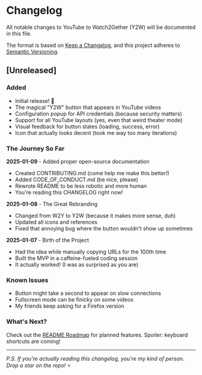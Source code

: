 # Changelog

All notable changes to YouTube to Watch2Gether (Y2W) will be documented in this file.

The format is based on [Keep a Changelog](https://keepachangelog.com/en/1.0.0/),
and this project adheres to [Semantic Versioning](https://semver.org/spec/v2.0.0.html).

## [Unreleased]

### Added
- Initial release! 🎉
- The magical "Y2W" button that appears in YouTube videos
- Configuration popup for API credentials (because security matters)
- Support for all YouTube layouts (yes, even that weird theater mode)
- Visual feedback for button states (loading, success, error)
- Icon that actually looks decent (took me way too many iterations)

### The Journey So Far

**2025-01-09** - Added proper open-source documentation
- Created CONTRIBUTING.md (come help me make this better!)
- Added CODE_OF_CONDUCT.md (be nice, please)
- Rewrote README to be less robotic and more human
- You're reading this CHANGELOG right now!

**2025-01-08** - The Great Rebranding
- Changed from W2Y to Y2W (because it makes more sense, duh)
- Updated all icons and references
- Fixed that annoying bug where the button wouldn't show up sometimes

**2025-01-07** - Birth of the Project
- Had the idea while manually copying URLs for the 100th time
- Built the MVP in a caffeine-fueled coding session
- It actually worked! (I was as surprised as you are)

### Known Issues
- Button might take a second to appear on slow connections
- Fullscreen mode can be finicky on some videos
- My friends keep asking for a Firefox version

### What's Next?
Check out the [README Roadmap](README.md#-roadmap) for planned features. Spoiler: keyboard shortcuts are coming!

---

_P.S. If you're actually reading this changelog, you're my kind of person. Drop a star on the repo!_ ⭐